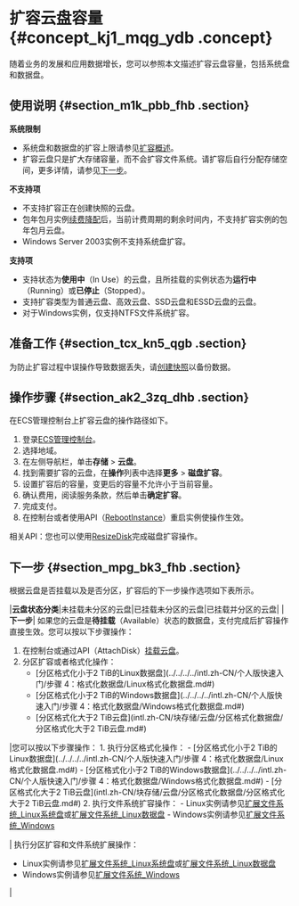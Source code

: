 # 扩容云盘容量 {#concept_kj1_mqg_ydb .concept}

随着业务的发展和应用数据增长，您可以参照本文描述扩容云盘容量，包括系统盘和数据盘。

## 使用说明 {#section_m1k_pbb_fhb .section}

**系统限制** 

-   系统盘和数据盘的扩容上限请参见[扩容概述](intl.zh-CN/块存储/云盘/扩容云盘/扩容概述.md#)。
-   扩容云盘只是扩大存储容量，而不会扩容文件系统。请扩容后自行分配存储空间，更多详情，请参见[下一步](#)。

**不支持项** 

-   不支持扩容正在创建快照的云盘。
-   包年包月实例[续费降配](../../../../intl.zh-CN/产品定价/续费实例/续费降配.md#)后，当前计费周期的剩余时间内，不支持扩容实例的包年包月云盘。
-   Windows Server 2003实例不支持系统盘扩容。

**支持项** 

-   支持状态为**使用中**（In Use）的云盘，且所挂载的实例状态为**运行中**（Running）或**已停止**（Stopped）。
-   支持扩容类型为普通云盘、高效云盘、SSD云盘和ESSD云盘的云盘。
-   对于Windows实例，仅支持NTFS文件系统扩容。

## 准备工作 {#section_tcx_kn5_qgb .section}

为防止扩容过程中误操作导致数据丢失，请[创建快照](intl.zh-CN/快照/使用快照/创建快照.md#)以备份数据。

## 操作步骤 {#section_ak2_3zq_dhb .section}

在ECS管理控制台上扩容云盘的操作路径如下。

1.  登录[ECS管理控制台](https://ecs.console.aliyun.com/)。
2.  选择地域。
3.  在左侧导航栏，单击**存储** \> **云盘**。
4.  找到需要扩容的云盘，在**操作**列表中选择**更多** \> **磁盘扩容**。
5.  设置扩容后的容量，变更后的容量不允许小于当前容量。
6.  确认费用，阅读服务条款，然后单击**确定扩容**。
7.  完成支付。
8.  在控制台或者使用API（[RebootInstance](../../../../intl.zh-CN/API参考/实例/RebootInstance.md#)）重启实例使操作生效。

相关API：您也可以使用[ResizeDisk](../../../../intl.zh-CN/API参考/磁盘/ResizeDisk.md#)完成磁盘扩容操作。

## 下一步 {#section_mpg_bk3_fhb .section}

根据云盘是否挂载以及是否分区，扩容后的下一步操作选项如下表所示。

|**云盘状态分类**|未挂载未分区的云盘|已挂载未分区的云盘|已挂载并分区的云盘|
|**下一步**| 如果您的云盘是**待挂载**（Available）状态的数据盘，支付完成后扩容操作直接生效。您可以按以下步骤操作：

 1.  在控制台或通过API（AttachDisk）[挂载云盘](intl.zh-CN/块存储/云盘/挂载云盘.md#)。
2.  分区扩容或者格式化操作：
    -   [分区格式化小于2 TiB的Linux数据盘](../../../../intl.zh-CN/个人版快速入门/步骤 4：格式化数据盘/Linux格式化数据盘.md#)
    -   [分区格式化小于2 TiB的Windows数据盘](../../../../intl.zh-CN/个人版快速入门/步骤 4：格式化数据盘/Windows格式化数据盘.md#)
    -   [分区格式化大于2 TiB云盘](intl.zh-CN/块存储/云盘/分区格式化数据盘/分区格式化大于2 TiB云盘.md#)

 |您可以按以下步骤操作： 1.  执行分区格式化操作：
    -   [分区格式化小于2 TiB的Linux数据盘](../../../../intl.zh-CN/个人版快速入门/步骤 4：格式化数据盘/Linux格式化数据盘.md#)
    -   [分区格式化小于2 TiB的Windows数据盘](../../../../intl.zh-CN/个人版快速入门/步骤 4：格式化数据盘/Windows格式化数据盘.md#)
    -   [分区格式化大于2 TiB云盘](intl.zh-CN/块存储/云盘/分区格式化数据盘/分区格式化大于2 TiB云盘.md#)
2.  执行文件系统扩容操作：
    -   Linux实例请参见[扩展文件系统\_Linux系统盘](intl.zh-CN/隐藏/在线扩容/扩展文件系统_Linux系统盘.md#)或[扩展文件系统\_Linux数据盘](intl.zh-CN/隐藏/在线扩容/扩展文件系统_Linux数据盘.md#)
    -   Windows实例请参见[扩展文件系统\_Windows](intl.zh-CN/隐藏/在线扩容/扩展文件系统_Windows.md#)

 | 执行分区扩容和文件系统扩展操作：

 -   Linux实例请参见[扩展文件系统\_Linux系统盘](intl.zh-CN/隐藏/在线扩容/扩展文件系统_Linux系统盘.md#)或[扩展文件系统\_Linux数据盘](intl.zh-CN/隐藏/在线扩容/扩展文件系统_Linux数据盘.md#)
-   Windows实例请参见[扩展文件系统\_Windows](intl.zh-CN/隐藏/在线扩容/扩展文件系统_Windows.md#)

 |

